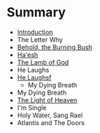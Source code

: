 # Summary

* [Introduction](README.md)
* The Letter Why
* [Behold, the Burning Bush](behold,_the_burning_bush.md)
* [Ha'esh](chapter1.md)
* [The Lamb of God](the_lamb_of_god.md)
* He Laughs
* [He Laughsf](he_laughs.md)
   * My Dying Breath
* My Dying Breath
* [The Light of Heaven](the_light_of_heaven.md)
* I'm Single
* Holy Water, Sang Rael
* Atlantis and The Doors

